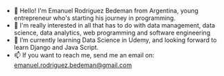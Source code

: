 - 👋 Hello! I'm Emanuel Rodriguez Bedeman from Argentina, young entrepreneur who's starting his journey in programming.
- 👀 I'm really interested in all that has to do with data management, data science, data analytics, web programming and software engineering 
- 🌱 I’m currently learning Data Science in Udemy, and looking forward to learn Django and Java Script.
- 📫 If you want to reach me, send me an email on: emanuel.rodriguez.bedeman@gmail.com

<!---
EmanuelRodriguezBedeman/EmanuelRodriguezBedeman is a ✨ special ✨ repository because its `README.md` (this file) appears on your GitHub profile.
You can click the Preview link to take a look at your changes.
--->
